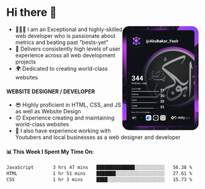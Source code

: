 <link rel="stylesheet" href="./main.css">

# Hi there 👋
<a href="https://app.daily.dev/Abubakar_Yasir"><img src="https://github.com/AbubakarYasir/AbubakarYasir/blob/main/devcard.svg" align="right" width="200" alt="Abubakar Yasir's Dev Card"/></a>

- 👨🏻‍💻 I am an Exceptional and highly-skilled web developer who is passionate about metrics and beating past "bests-yet"
- 👤 Delivers consistently high levels of user experience across all web development projects
- 🌍 Dedicated to creating world-class websites

#### WEBSITE DESIGNER / DEVELOPER

- 😎 Highly proficient in HTML, CSS, and JS
as well as Website Design
- 🙃 Experience creating and maintaining world-class websites
- 💼 I also have experience working with Youtubers and local businesses as a web designer and developer

#### 📊 This Week I Spent My Time On:
<!--START_SECTION:waka-->
```text
JavaScript       3 hrs 47 mins   ██████████████░░░░░░░░░░░   56.38 % 
HTML             1 hr 51 mins    ███████░░░░░░░░░░░░░░░░░░   27.61 % 
CSS              1 hr 3 mins     ████░░░░░░░░░░░░░░░░░░░░░   15.73 % 
```
<!--END_SECTION:waka-->


\
&nbsp;
\
&nbsp;
\
&nbsp;
\
&nbsp;

